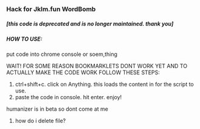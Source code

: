 ### Hack for Jklm.fun WordBomb

##### [this code is deprecated and is no longer maintained. thank you]
##### HOW TO USE:

put code into chrome console or soem,thing

WAIT!
FOR SOME REASON BOOKMARKLETS DONT WORK YET AND TO ACTUALLY MAKE THE CODE WORK FOLLOW THESE STEPS:
1. ctrl+shift+c. click on Anything. this loads the content in for the script to use.
2. paste the code in console. hit enter. enjoy!

humanizer is in beta so dont come at me
1. how do i delete file?
